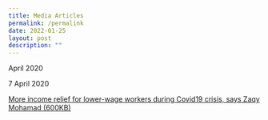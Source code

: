 ```yaml
---
title: Media Articles
permalink: /permalink
date: 2022-01-25
layout: post
description: ""
---
```


April 2020

7 April 2020

[More income relief for lower-wage workers during Covid19 crisis, says Zaqy Mohamad (600KB)](http://www.workfare.gov.sg/Media%20Articles/Documents/More%20income%20relief%20for%20lower-wage%20workers%20during%20Covid19%20crisis.pdf)